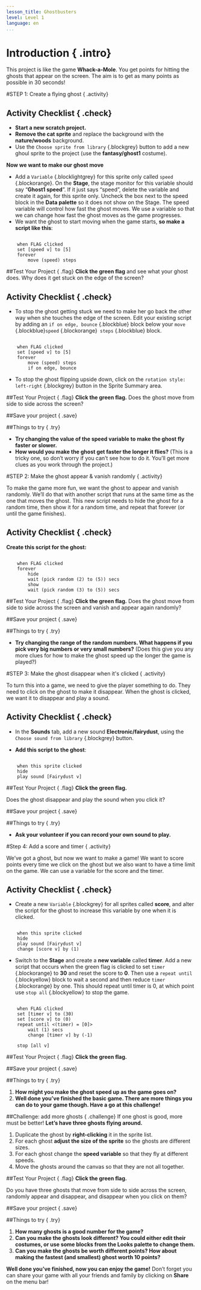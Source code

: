 ```yaml
---
lesson_title: Ghostbusters
level: Level 1
language: en
...
```


# Introduction { .intro}
This project is like the game __Whack-a-Mole__. You get points for hitting the ghosts that appear on the screen. The aim is to get as many points as possible in 30 seconds!

#STEP 1: Create a flying ghost { .activity}

## Activity Checklist { .check}

+ __Start a new scratch project.__
+ __Remove the cat sprite__ and replace the background with the __nature/woods__ background.
+ Use the `Choose sprite from library` {.blockgrey} button to add a new ghoul
sprite to the project (use the __fantasy/ghost1__ costume). 

__Now we want to make our ghost move__

+ Add a `Variable` {.blocklightgrey} for this sprite only called `speed` {.blockorange}.
On the __Stage__, the stage monitor for this variable should say “__Ghost1 speed__”.
If it just says “speed”, delete the variable and create it again, for this sprite only. Uncheck the box next to the speed block in the __Data palette__ so it does not show on the Stage.
The speed variable will control how fast the ghost moves. We use a variable so that we can change how fast the ghost moves as the game progresses.
+ We want the ghost to start moving when the game starts, __so make a script like this__:

```blocks

	when FLAG clicked
	set [speed v] to [5]
	forever
		move (speed) steps
```
		
##Test Your Project { .flag}
__Click the green flag__ and see what your ghost does. Why does it get stuck on the edge of the screen?

## Activity Checklist { .check}

+ To stop the ghost getting stuck we need to make her go back the other way when she touches the edge of the screen. Edit your existing script by adding an `if on edge, bounce` {.blockblue} block below your `move ` {.blockblue}`speed` {.blockorange}` steps` {.blockblue} block.

```blocks

	when FLAG clicked
	set [speed v] to [5]
	forever
		move (speed) steps
		if on edge, bounce
```
+ To stop the ghost flipping upside down, click on the `rotation style: left-right` {.blockgrey} button in the Sprite Summary area.

##Test Your Project { .flag}
__Click the green flag.__ 
Does the ghost move from side to side across the screen?

##Save your project { .save}

##Things to try { .try}
+ __Try changing the value of the speed variable to make the ghost fly faster or slower.__
+ __How would you make the ghost get faster the longer it flies?__
(This is a tricky one, so don’t worry if you can’t see how to do it. You’ll get more clues as you work through the project.)

#STEP 2: Make the ghost appear & vanish randomly { .activity}

To make the game more fun, we want the ghost to appear and vanish randomly. We’ll do that with another script that runs at the same time as the one that moves the ghost. This new script needs to hide the ghost for a random time, then show it for a random time, and repeat that forever (or until the game finishes).

## Activity Checklist { .check}

__Create this script for the ghost:__

```blocks

	when FLAG clicked
	forever
		hide
		wait (pick random (2) to (5)) secs
		show
		wait (pick random (3) to (5)) secs

```
##Test Your Project { .flag}
__Click the green flag.__ 
Does the ghost move from side to side across the screen and vanish and appear again randomly?

##Save your project { .save}

##Things to try { .try}
+ __Try changing the range of the random numbers. What happens if you pick very big numbers or very small numbers?__
(Does this give you any more clues for how to make the ghost speed up the longer the game is played?)

#STEP 3: Make the ghost disappear when it's clicked { .activity}

To turn this into a game, we need to give the player something to do. They need to click on the ghost to make it disappear. When the ghost is clicked, we want it to disappear and play a sound.

## Activity Checklist { .check}

+ In the __Sounds__ tab, add a new sound __Electronic/fairydust__, using the `Choose sound from library` {.blockgrey} button. 

+ __Add this script to the ghost__:

```blocks

	when this sprite clicked
	hide
	play sound [Fairydust v]
```
##Test Your Project { .flag}
__Click the green flag.__ 

Does the ghost disappear and play the sound when you click it?

##Save your project { .save}

##Things to try { .try}
+ __Ask your volunteer if you can record your own sound to play.__

#Step 4: Add a score and timer { .activity}

We’ve got a ghost, but now we want to make a game! We want to score points every time we click on the ghost but we also want to have a time limit on the game. We can use a variable for the score and the timer.

## Activity Checklist { .check}

+ Create a new `Variable` {.blockgrey} for all sprites called __score__, and alter the script for the ghost to increase this variable by one when it is clicked.

```blocks

	when this sprite clicked
	hide
	play sound [Fairydust v]
	change [score v] by (1)
```
+ Switch to the __Stage__ and create a __new variable__ called __timer__. Add a new script that occurs when the green flag is clicked to set `timer` {.blockorange} to __30__ and reset the score to __0__. Then use a `repeat until` {.blockyellow} block to wait a second and then reduce `timer` {.blockorange}  by
one. This should repeat until timer is 0, at which point use `stop all` {.blockyellow} to stop the game.

```blocks

	when FLAG clicked
	set [timer v] to (30)
	set [score v] to (0)
	repeat until <(timer) = [0]>
		wait (1) secs
		change [timer v] by (-1)
	
	stop [all v]
```


##Test Your Project { .flag}
__Click the green flag.__ 

##Save your project { .save}

##Things to try { .try}
1. __How might you make the ghost speed up as the game goes on?__
2. __Well done you’ve finished the basic game. There are more things you can do to your game though. Have a go at this challenge!__

##Challenge: add more ghosts { .challenge}
If one ghost is good, more must be better! __Let’s have three ghosts flying around.__
1. Duplicate the ghost by __right-clicking__ it in the sprite list.
2. For each ghost __adjust the size of the sprite__ so the ghosts are different sizes.
3. For each ghost change the __speed variable__ so that they fly at different speeds.
4. Move the ghosts around the canvas so that they are not all together.

##Test Your Project { .flag}
__Click the green flag.__ 

Do you have three ghosts that move from side to side across the screen, randomly appear and disappear, and disappear when you click on them?

##Save your project { .save}

##Things to try { .try}

1. __How many ghosts is a good number for the game?__
2. __Can you make the ghosts look different? You could either edit their costumes, or use some blocks from the Looks palette to change them.__
3. __Can you make the ghosts be worth different points? How about making the fastest (and smallest) ghost worth 10 points?__


__Well done you’ve finished, now you can enjoy the game!__
Don’t forget you can share your game with all your friends and family by clicking on __Share__ on the menu bar!

